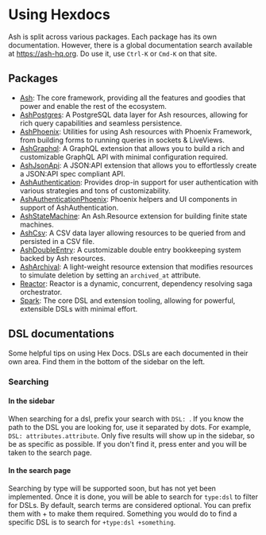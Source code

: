 # Using Hexdocs

Ash is split across various packages. Each package has its own documentation. However, there is a global documentation search available at https://ash-hq.org. Do use it, use `Ctrl-K` or `Cmd-K` on that site.

## Packages

- [Ash](https://hexdocs.pm/ash): The core framework, providing all the features and goodies that power and enable the rest of the ecosystem.
- [AshPostgres](https://hexdocs.pm/ash_postgres): A PostgreSQL data layer for Ash resources, allowing for rich query capabilities and seamless persistence.
- [AshPhoenix](https://hexdocs.pm/ash_phoenix): Utilities for using Ash resources with Phoenix Framework, from building forms to running queries in sockets & LiveViews.
- [AshGraphql](https://hexdocs.pm/ash_graphql): A GraphQL extension that allows you to build a rich and customizable GraphQL API with minimal configuration required.
- [AshJsonApi](https://hexdocs.pm/ash_json_api): A JSON:API extension that allows you to effortlessly create a JSON:API spec compliant API.
- [AshAuthentication](https://hexdocs.pm/ash_authentication): Provides drop-in support for user authentication with various strategies and tons of customizability.
- [AshAuthenticationPhoenix](https://hexdocs.pm/ash_authentication_phoenix): Phoenix helpers and UI components in support of AshAuthentication.
- [AshStateMachine](https://hexdocs.pm/ash_state_machine): An Ash.Resource extension for building finite state machines.
- [AshCsv](https://hexdocs.pm/ash_csv): A CSV data layer allowing resources to be queried from and persisted in a CSV file.
- [AshDoubleEntry](https://hexdocs.pm/ash_double_entry): A customizable double entry bookkeeping system backed by Ash resources.
- [AshArchival](https://hexdocs.pm/ash_archival): A light-weight resource extension that modifies resources to simulate deletion by setting an `archived_at` attribute.
- [Reactor](https://hexdocs.pm/reactor): Reactor is a dynamic, concurrent, dependency resolving saga orchestrator.
- [Spark](https://hexdocs.pm/spark): The core DSL and extension tooling, allowing for powerful, extensible DSLs with minimal effort.



## DSL documentations
Some helpful tips on using Hex Docs. DSLs are each documented in their own area. Find them in the bottom of the sidebar on the left.

### Searching

#### In the sidebar

When searching for a dsl, prefix your search with `DSL: `. If you know the path
to the DSL you are looking for, use it separated by dots. For example, `DSL: attributes.attribute`. Only five results will show up in the sidebar, so be as specific as possible. If you don't find it, press enter and you will be taken to the search page.

#### In the search page

Searching by type will be supported soon, but has not yet been implemented. Once it is done, you will be able to search for `type:dsl` to filter for DSLs.
By default, search terms are considered optional. You can prefix them with + to make them required. Something you would do to find a specific DSL is to search for `+type:dsl +something`.
